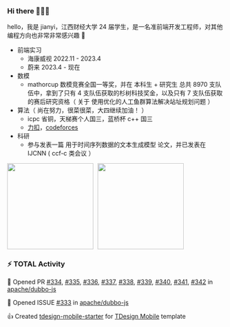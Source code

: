 ### Hi there 👋👋👋

hello，我是 jianyi，江西财经大学 24 届学生，是一名准前端开发工程师，对其他编程方向也非常非常感兴趣 🤖

- 前端实习
  - 海康威视 2022.11 - 2023.4
  - 蔚来 2023.4 - 现在
- 数模
  - mathorcup 数模竞赛全国一等奖，并在 本科生 + 研究生 总共 8970 支队伍中，拿到了只有 4 支队伍获取的杉树科技奖金，以及只有 7 支队伍获取的赛后研究资格（ 关于 使用优化的人工鱼群算法解决站址规划问题 ）
- 算法（ 尚在努力，很菜很菜，大四继续加油！ ）
  - icpc 省铜，天梯赛个人国三，蓝桥杯 c++ 国三
  - [力扣](https://leetcode.cn/u/jianyi-gronk/)，[codeforces](https://codeforces.com/profile/gronk)
- 科研
  - 参与发表一篇 用于时间序列数据的文本生成模型 论文，并已发表在 IJCNN ( ccf-c 类会议 ）
 

<div style="display: flex; gap: 10px;">
  <img height="200px" src="https://github-readme-stats.vercel.app/api?username=jianyi-gronk&show_icons=true&theme=flag-india&count_private=true&hide_rank=true&include_all_commits=true">
  <img height="200px" src="https://github-readme-stats.vercel.app/api/top-langs/?username=jianyi-gronk&layout=donut">
</div>

### :zap: TOTAL Activity

<!--START_SECTION:activity-->
💪 Opened PR [#334](https://github.com/apache/dubbo-js/pull/334), [#335](https://github.com/apache/dubbo-js/pull/335), [#336](https://github.com/apache/dubbo-js/pull/336), [#337](https://github.com/apache/dubbo-js/pull/337), [#338](https://github.com/apache/dubbo-js/pull/338), [#339](https://github.com/apache/dubbo-js/pull/339), [#340](https://github.com/apache/dubbo-js/pull/340), [#341](https://github.com/apache/dubbo-js/pull/341), [#342](https://github.com/apache/dubbo-js/pull/342) in [apache/dubbo-js](https://github.com/apache/dubbo-js)

👏 Opened ISSUE [#333](https://github.com/apache/dubbo-js/issues/333) in [apache/dubbo-js](https://github.com/apache/dubbo-js)

👍 Created [tdesign-mobile-starter](https://github.com/jianyi-gronk/tdesign-mobile-starter) for [TDesign Mobile](https://github.com/Tencent/tdesign-mobile-vue) template
